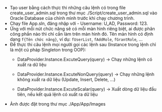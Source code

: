 - Tạo user bằng cách thực thi những câu lệnh có trong file create_user_admin.sql trong thư mục ./Script/create_user_admin.sql vào Oracle Database của chính mình trước khi chạy chương trình.
- Chạy file App.sln, đăng nhập với - Username: U_AD, Password: 123.
- Ứng với mỗi nút chức năng sẽ có mỗi màn hình riêng biệt, ai được phân công phần nào thì chỉ cần làm trên màn hình đó. Tên màn hình có định dạng `f{Tên chức năng}`, ví dụ: `fUserList`, `fAddRole`, `fGrantRole`, ...
- Để thực thi câu lệnh mọi người gọi các lệnh sau (Instance trong lệnh chỉ là một cú pháp Singleton trong OOP): 
    + DataProvider.Instance.ExcuteQuery(query) $\to$ Chạy những lệnh có xuất ra dữ liệu 

    + DataProvider.Instance.ExcuteNonQuery(query) $\to$ Chạy những lệnh không xuất ra dữ liệu (Update, Insert, Delete, ...)

    + DataProvider.Instance.ExcuteScalar(query) $\to$ Xuất dòng dữ liệu đầu tiên, nếu kết quả lệnh có xuất ra dữ liệu
- Ảnh được đặt trong thư mục ./App/App/Images 
